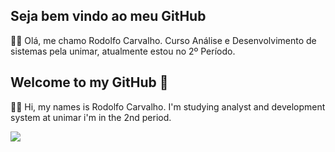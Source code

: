 ## Seja bem vindo ao meu GitHub
 👨‍💻 Olá, me chamo Rodolfo Carvalho. Curso Análise e Desenvolvimento de sistemas pela unimar, atualmente estou no 2º Período.
 
##  Welcome to my GitHub 👋
👨‍💻 Hi, my names is Rodolfo Carvalho. I'm studying analyst and development system at unimar i'm in the 2nd period.
<br>

 <a href="https://www.linkedin.com/in/rodolfo-c-923a16210/" target="_blank"><img src="https://img.shields.io/badge/-LinkedIn-%230077B5?style=for-the-badge&logo=linkedin&logoColor=white" target="_blank"></a>
